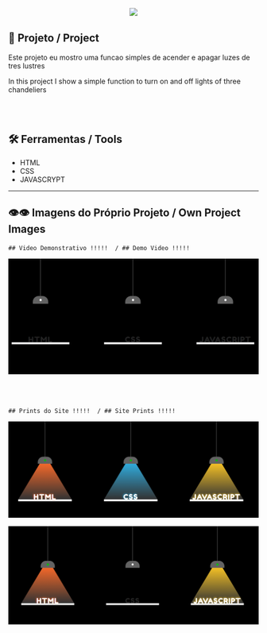 <p align="center">
    <img width="300" heigtht="300" src="https://github.com/DevFernandoCruz/Pagina_Zezinho_Pedras/blob/main/Zezinho%20Pedras/images/logo%C2%B2%20preto.png"/>  
</p>

## 📕 Projeto / Project

<p>Este projeto eu mostro uma funcao simples de acender e apagar luzes de tres lustres </p>

<p>In this project I show a simple function to turn on and off lights of three chandeliers</p>

<br></br>
## 🛠️ Ferramentas / Tools

- HTML
- CSS
- JAVASCRYPT

_________________


  ## 👁️👁️ Imagens do Próprio Projeto / Own Project Images

<p align="center">

    ## Video Demonstrativo !!!!!  / ## Demo Video !!!!!
    
</p>

<p align="center">
    <img width="600" heigtht="600" src="https://github.com/DevFernandoCruz/Lampadas_acesas/blob/main/Lampadas/Readme/gif.gif"/>  
</p>

<br></br>

<p align="center">

    ## Prints do Site !!!!!  / ## Site Prints !!!!!
    
</p>

<p align="center">
    <img width="600" heigtht="600" src="https://github.com/DevFernandoCruz/Lampadas_acesas/blob/main/Lampadas/Readme/mostriario.png"/>  
</p>

<p align="center">
    <img width="600" heigtht="600" src="https://github.com/DevFernandoCruz/Lampadas_acesas/blob/main/Lampadas/Readme/mostruario1.png"/>  
</p>

